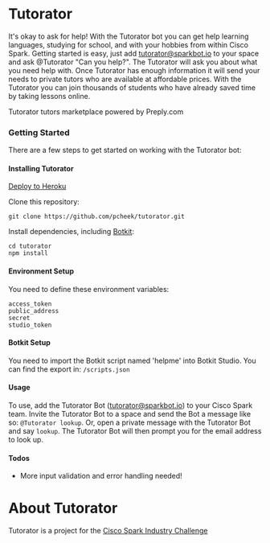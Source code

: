 # Tutorator

It's okay to ask for help! With the Tutorator bot you can get help learning languages, studying for school, and with your hobbies from within Cisco Spark. Getting started is easy, just add tutorator@sparkbot.io to your space and ask @Tutorator "Can you help?". The Tutorator will ask you about what you need help with. Once Tutorator has enough information it will send your needs to private tutors who are available at affordable prices. With the Tutorator you can join thousands of students who have already saved time by taking lessons online.

Tutorator tutors marketplace powered by Preply.com

### Getting Started

There are a few steps to get started on working with the Tutorator bot:

#### Installing Tutorator

[Deploy to Heroku](https://heroku.com/deploy?template=https://github.com/pcheek/tutorator/master)

Clone this repository:

`git clone https://github.com/pcheek/tutorator.git`

Install dependencies, including [Botkit](https://github.com/howdyai/botkit):

```
cd tutorator
npm install
```

#### Environment Setup

You need to define these environment variables:

```
access_token
public_address
secret
studio_token
```

#### Botkit Setup

You need to import the Botkit script named 'helpme' into Botkit Studio. You can find the export in: `/scripts.json`

#### Usage

To use, add the Tutorator Bot (tutorator@sparkbot.io) to your Cisco Spark team. Invite the Tutorator Bot to a space and send the Bot a message like so: `@Tutorator lookup`. Or, open a private message with the Tutorator Bot and say `lookup`. The Tutorator Bot will then prompt you for the email address to look up. 

#### Todos

- More input validation and error handling needed!

# About Tutorator 

Tutorator is a project for the [Cisco Spark Industry Challenge](https://ciscospark.devpost.com/)
